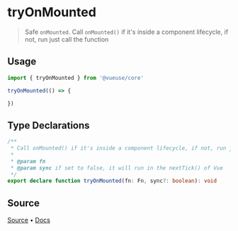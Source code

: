 <!--DEMO_STARTS--><!--DEMO_ENDS-->

<!--HEAD_STARTS--><!--HEAD_ENDS-->

# tryOnMounted

> Safe `onMounted`. Call `onMounted()` if it's inside a component lifecycle, if not, run just call the function

## Usage

```js
import { tryOnMounted } from '@vueuse/core'

tryOnMounted(() => {

})
```


<!--FOOTER_STARTS-->
## Type Declarations

```typescript
/**
 * Call onMounted() if it's inside a component lifecycle, if not, run just call the function
 *
 * @param fn
 * @param sync if set to false, it will run in the nextTick() of Vue
 */
export declare function tryOnMounted(fn: Fn, sync?: boolean): void
```

## Source

[Source](https://github.com/antfu/vueuse/blob/master/packages/shared/tryOnMounted/index.ts) • [Docs](https://github.com/antfu/vueuse/blob/master/packages/shared/tryOnMounted/index.md)


<!--FOOTER_ENDS-->